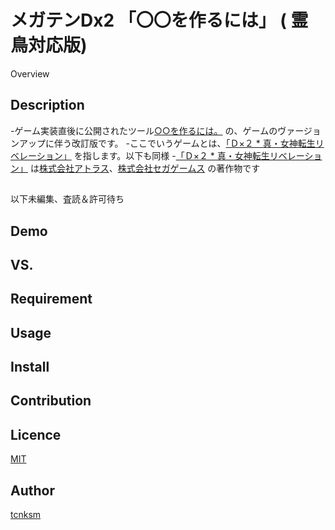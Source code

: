 メガテンDx2 「〇〇を作るには」 ( 霊鳥対応版)
====

Overview

## Description
-ゲーム実装直後に公開されたツール[○○を作るには。](https://github.com/r-am/r-am.github.io) の、ゲームのヴァージョンアップに伴う改訂版です。
-ここでいうゲームとは、[「Ｄ×２ * 真・女神転生リベレーション」](https://d2-megaten-l.sega.jp/) を指します。以下も同様
-[「Ｄ×２ * 真・女神転生リベレーション」](https://d2-megaten-l.sega.jp/) は[株式会社アトラス](https://www.atlus.co.jp/)、[株式会社セガゲームス](https://sega-games.co.jp/) の著作物です

##
以下未編集、査読＆許可待ち

## Demo

## VS. 

## Requirement

## Usage

## Install

## Contribution

## Licence

[MIT](https://github.com/tcnksm/tool/blob/master/LICENCE)

## Author

[tcnksm](https://github.com/tcnksm)
